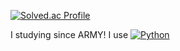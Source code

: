 [![Solved.ac Profile](http://mazassumnida.wtf/api/v2/generate_badge?boj=wannabe_icy)](https://solved.ac/wannabe_icy/)

I studying since ARMY!
I use [![Python](https://img.shields.io/badge/Python-blue?style=flat-square&logo=python&logoColor=white)](https://www.python.org/)
